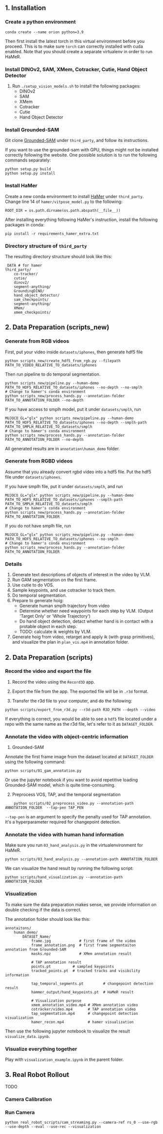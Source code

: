 

## 1. Installation

### Create a python environment
```
conda create --name orion python=3.9
```

Then first install the latest torch in this virtual environment before you proceed. This is to make sure `torch` can correctly installed with cuda enabled. Note that you should create a separate virtualenv in order to run HaMeR.

### Install DINOv2, SAM, XMem, Cotracker, Cutie, Hand Object Detector
1. Run `./setup_vision_models.sh` to install the following packages:
    - DINOv2
    - SAM
    - XMem
    - Cotracker
    - Cutie
    - Hand Object Detector

<!-- ### Install HaMeR
Follow the instruction at [HaMeR](https://github.com/geopavlakos/hamer), and install it under `third_party`.

Then, in order to run the model in our repo, we need to modify the path of some folders. The following step is recommended under the project root directory:
```
ln -n -s third_party/hamer/_DATA ./
```

Also, change line 14 of `hamer/vitpose_model.py` to the following:
```
ROOT_DIR = os.path.dirname(os.path.abspath(__file__))
```

Note that it's recommended to use a separate conda environment to run the HaMeR code. There are some package version conflicts that make it difficult to run HaMeR in the same environment as the rest of the code. Luckily, this part is only for offline processing, so it's won't affect workflow at test time. 
 -->



### Install Grounded-SAM

Git clone [Grounded-SAM](https://github.com/IDEA-Research/GroundingDINO) under `third_party`, and follow its instructions.

If you want to use the grounded-sam with GPU, things might not be installed correctly following the website. One possible solution is to run the following commands separately:
```
python setup.py build
python setup.py install
```

### Install HaMer

Create a new conda environment to install [HaMer](https://github.com/geopavlakos/hamer) under `third_party`.
Change line 14 of `hamer/vitpose_model.py` to the following:
```
ROOT_DIR = os.path.dirname(os.path.abspath(__file__))
```

After installing everything following HaMer's instruction, install the following packages in conda:
```
pip install -r requirements_hamer_extra.txt
```

<!-- ### Install Lietorch

You can install the following anywhere, as long as you install it into the `orion` virtual environment.
```
git clone git@github.com:princeton-vl/lietorch.git

``` -->

### Directory structure of `third_party`

The resulting directory structure should look like this:

```
_DATA # for hamer
third_party/
    co-tracker/
    cutie/
    dinov2/
    segment-anything/
    GroundingDINO/
    hand_object_detector/
    sam_checkpoints/
    segment-anything/
    XMem/
    xmem_checkpoints/
```

## 2. Data Preparation (scripts_new)

### Generate from RGB videos

First, put your video inside `datasets/iphones`, then generate hdf5 file
```
python scripts_new/create_hdf5_from_rgb.py --filepath PATH_TO_VIDEO_RELATIVE_TO_datasets/iphones
```

Then run pipeline to do temporal segmentation.
```
python scripts_new/pipeline.py --human-demo PATH_TO_HDF5_RELATIVE_TO_datasets/iphones --no-depth --no-smplh
# Change to hamer's conda environment
python scripts_new/process_hands.py --annotation-folder PATH_TO_ANNOTATION_FOLDER --no-depth
```
If you have access to smplh model, put it under `datasets/smplh`, run
```
MUJOCO_GL="glx" python scripts_new/pipeline.py --human-demo PATH_TO_HDF5_RELATIVE_TO_datasets/iphones --no-depth --smplh-path PATH_TO_SMPLH_RELATIVE_TO_datasets/smplh
# Change to hamer's conda environment
python scripts_new/process_hands.py --annotation-folder PATH_TO_ANNOTATION_FOLDER --no-depth
```

All generated results are in `annotation\human_demo` folder.

### Generate from RGBD videos

Assume that you already convert rgbd video into a hdf5 file. Put the hdf5 file under `datasets/iphones`.

If you have smplh file, put it under `datasets/smplh`, and run 
```
MUJOCO_GL="glx" python scripts_new/pipeline.py --human-demo PATH_TO_HDF5_RELATIVE_TO_datasets/iphones --smplh-path PATH_TO_SMPLH_RELATIVE_TO_datasets/smplh
# Change to hamer's conda environment
python scripts_new/process_hands.py --annotation-folder PATH_TO_ANNOTATION_FOLDER
``` 
If you do not have smplh file, run
```
MUJOCO_GL="glx" python scripts_new/pipeline.py --human-demo PATH_TO_HDF5_RELATIVE_TO_datasets/iphones --no-smplh
# Change to hamer's conda environment
python scripts_new/process_hands.py --annotation-folder PATH_TO_ANNOTATION_FOLDER
```

### Details

1. Generate text descriptions of objects of interest in the video by VLM.
2. Run GAM segmentation on the first frame.
3. Use cutie to do VOS.
4. Sample keypoints, and use cotracker to track them.
5. Do temporal segmentation.
6. Prepare to generate hoig:
    - Generate human smplh trajectory from video
    - Determine whether need waypoints for each step by VLM. (Output 'Target Only' or 'Whole Trajectory')
    - Do hand object detection, detact whether hand is in contact with a protable object in each step.
    - TODO: calculate ik weights by VLM.
7. Generate hoig from video, retarget and apply ik (with grasp primitives), and visualize the plan in `plan_vis.mp4` in annotation folder.

## 2. Data Preparation (scripts)

### Record the video and export the file
1. Record the video using the `Record3D` app.

2. Export the file from the app. The exported file will be in `.r3d` format.

3. Transfer the r3d file to your computer, and do the following:
```
python scripts/export_from_r3d.py --r3d-path R3D_PATH --depth --video
```

If everything is correct, you would be able to see a `hdf5` file located under a repo with the same name as the r3d file, let's refer to it as `DATASET_FOLDER`.


### Annotate the video with object-centric information

1. Grounded-SAM

Annotate the first frame image from the dataset located at `DATASET_FOLDER` using the following command:
```
python scripts/01_gam_annotation.py

```

Or use the jupyter notebook if you want to avoid repetitive loading Grounded-SAM model, which is quite time-consuming.


2. Preprocess VOS, TAP, and the temporal segmentation
```
    python scripts/02_preprocess_video.py --annotation-path ANNOTATION_FOLDER  --tap-pen TAP_PEN
```

`--tap-pen` is an argument to specify the penalty used for TAP annotation. It's a hyperparameter required for changepoint detection.


### Annotate the video with human hand information

Make sure you run `03_hand_analysis.py` in the virtualenvironment for HaMeR.
```
python scripts/03_hand_analysis.py --annotation-path ANNOTATION_FOLDER
```

We can visualize the hand result by running the following script:
```
python scripts/hand_visualization.py --annotation-path ANNOTATION_FOLDER
```

### Visualization
To make sure the data preparation makes sense, we provide information on double checking if the data is correct.

The annotation folder should look like this:
```
annotaitons/
    human_demo/
        DATASET_Name/
            frame.jpg             # first frame of the video
            frame_annotation.png  # first frame segmentaiton annotation from Grounded-SAM
            masks.npz             # XMem annotation result

            # TAP annotation result
            points.pt          # sampled keypoints
            tracked_points.pt  # tracked tracks and visibility information

            tap_temporal_segments.pt         # changepoint detection result
            hammer_output/hand_keypoints.pt  # HaMeR result

            # Visualization purpose
            xmem_annotation_video.mp4 # XMem annotation video
            cotracker/video.mp4       # TAP annotation video
            tap_segmentation.mp4      # changepoint detection visualization
            hamer_recon.mp4           # hamer visualization
```

Then use the following jupyter notebook to visualize the result `visualize_data.ipynb`. 


### Visualize everything together
Play with `visualization_example.ipynb` in the parent folder.

## 3. Real Robot Rollout
TODO

### Camera Calibration


### Run Camera

```
python real_robot_scripts/cam_streaming.py --camera-ref rs_0 --use-rgb --use-depth --eval --use-rec --visualization
```